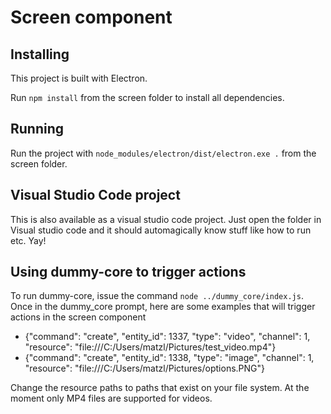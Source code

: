 # Screen component

## Installing
This project is built with Electron.

Run ```npm install``` from the screen folder to install all dependencies.

## Running
Run the project with ```node_modules/electron/dist/electron.exe .``` from the screen folder.

## Visual Studio Code project
This is also available as a visual studio code project. Just open the folder in Visual studio code and it should automagically know stuff like how to run etc. Yay!

## Using dummy-core to trigger actions
To run dummy-core, issue the command ```node ../dummy_core/index.js```.
Once in the dummy_core prompt, here are some examples that will trigger actions in the screen component

* {"command": "create", "entity_id": 1337, "type": "video", "channel": 1, "resource": "file:///C:/Users/matzl/Pictures/test_video.mp4"}
* {"command": "create", "entity_id": 1338, "type": "image", "channel": 1, "resource": "file:///C:/Users/matzl/Pictures/options.PNG"}

Change the resource paths to paths that exist on your file system. At the moment only MP4 files are supported for videos.